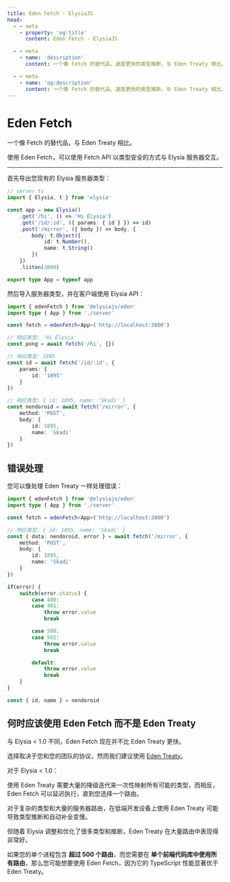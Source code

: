 ```yaml
---
title: Eden Fetch - ElysiaJS
head:
  - - meta
    - property: 'og:title'
      content: Eden Fetch - ElysiaJS

  - - meta
    - name: 'description'
      content: 一个像 Fetch 的替代品，速度更快的类型推断，与 Eden Treaty 相比。使用 Eden Fetch，您可以以端到端的类型安全性向 Elysia 服务器发起请求，而无需代码生成。

  - - meta
    - name: 'og:description'
      content: 一个像 Fetch 的替代品，速度更快的类型推断，与 Eden Treaty 相比。使用 Eden Fetch，您可以以端到端的类型安全性向 Elysia 服务器发起请求，而无需代码生成。
---
```


# Eden Fetch
一个像 Fetch 的替代品，与 Eden Treaty 相比。

使用 Eden Fetch，可以使用 Fetch API 以类型安全的方式与 Elysia 服务器交互。

---

首先导出您现有的 Elysia 服务器类型：
```typescript
// server.ts
import { Elysia, t } from 'elysia'

const app = new Elysia()
    .get('/hi', () => 'Hi Elysia')
    .get('/id/:id', ({ params: { id } }) => id)
    .post('/mirror', ({ body }) => body, {
        body: t.Object({
            id: t.Number(),
            name: t.String()
        })
    })
    .listen(3000)

export type App = typeof app
```

然后导入服务器类型，并在客户端使用 Elysia API：
```typescript
import { edenFetch } from '@elysiajs/eden'
import type { App } from './server'

const fetch = edenFetch<App>('http://localhost:3000')

// 响应类型: 'Hi Elysia'
const pong = await fetch('/hi', {})

// 响应类型: 1895
const id = await fetch('/id/:id', {
    params: {
        id: '1895'
    }
})

// 响应类型: { id: 1895, name: 'Skadi' }
const nendoroid = await fetch('/mirror', {
    method: 'POST',
    body: {
        id: 1895,
        name: 'Skadi'
    }
})
```

## 错误处理
您可以像处理 Eden Treaty 一样处理错误：
```typescript
import { edenFetch } from '@elysiajs/eden'
import type { App } from './server'

const fetch = edenFetch<App>('http://localhost:3000')

// 响应类型: { id: 1895, name: 'Skadi' }
const { data: nendoroid, error } = await fetch('/mirror', {
    method: 'POST',
    body: {
        id: 1895,
        name: 'Skadi'
    }
})

if(error) {
    switch(error.status) {
        case 400:
        case 401:
            throw error.value
            break

        case 500:
        case 502:
            throw error.value
            break

        default:
            throw error.value
            break
    }
}

const { id, name } = nendoroid
```

## 何时应该使用 Eden Fetch 而不是 Eden Treaty
与 Elysia < 1.0 不同，Eden Fetch 现在并不比 Eden Treaty 更快。

选择取决于您和您的团队的协议，然而我们建议使用 [Eden Treaty](/eden/treaty/overview)。

对于 Elysia < 1.0：

使用 Eden Treaty 需要大量的降级迭代来一次性映射所有可能的类型，而相反，Eden Fetch 可以延迟执行，直到您选择一个路由。

对于复杂的类型和大量的服务器路由，在低端开发设备上使用 Eden Treaty 可能导致类型推断和自动补全变慢。

但随着 Elysia 调整和优化了很多类型和推断，Eden Treaty 在大量路由中表现得非常好。

如果您的单个进程包含 **超过 500 个路由**，而您需要在 **单个前端代码库中使用所有路由**，那么您可能想要使用 Eden Fetch，因为它的 TypeScript 性能显著优于 Eden Treaty。
